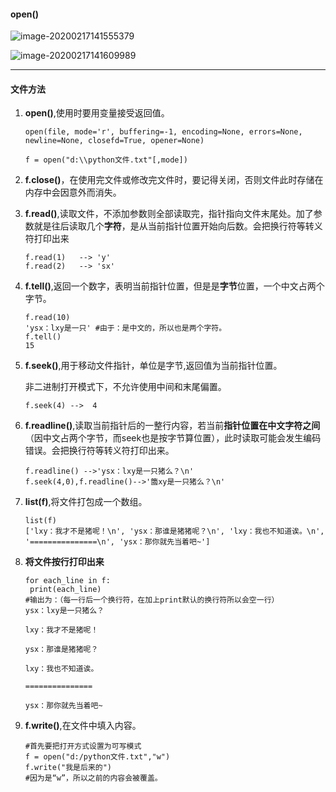 #### open()

![image-20200217141555379](C:\Users\DoubleStar\AppData\Roaming\Typora\typora-user-images\image-20200217141555379.png)

![image-20200217141609989](C:\Users\DoubleStar\AppData\Roaming\Typora\typora-user-images\image-20200217141609989.png)



****



#### 文件方法

1. **open()**,使用时要用变量接受返回值。

   ```
   open(file, mode='r', buffering=-1, encoding=None, errors=None, newline=None, closefd=True, opener=None)
   
   f = open("d:\\python文件.txt"[,mode])
   ```

2. **f.close()**，在使用完文件或修改完文件时，要记得关闭，否则文件此时存储在内存中会因意外而消失。

3. **f.read()**,读取文件，不添加参数则全部读取完，指针指向文件末尾处。加了参数就是往后读取几个**字符**，是从当前指针位置开始向后数。会把换行符等转义符打印出来

   ```
   f.read(1)   --> 'y'
   f.read(2)   --> 'sx'
   ```

4. **f.tell()**,返回一个数字，表明当前指针位置，但是是**字节**位置，一个中文占两个字节。

   ```
   f.read(10)
   'ysx：lxy是一只' #由于：是中文的，所以也是两个字符。
   f.tell()
   15
   ```

5. **f.seek()**,用于移动文件指针，单位是字节,返回值为当前指针位置。

   非二进制打开模式下，不允许使用中间和末尾偏置。

   ```
   f.seek(4) -->  4
   ```

6. **f.readline()**,读取当前指针后的一整行内容，若当前**指针位置在中文字符之间**（因中文占两个字节，而seek也是按字节算位置），此时读取可能会发生编码错误。会把换行符等转义符打印出来。

   ```
   f.readline() -->'ysx：lxy是一只猪么？\n'
   f.seek(4,0),f.readline()-->'簂xy是一只猪么？\n'
   ```

7. **list(f)**,将文件打包成一个数组。

   ```
   list(f)
   ['lxy：我才不是猪呢！\n', 'ysx：那谁是猪猪呢？\n', 'lxy：我也不知道诶。\n', '===============\n', 'ysx：那你就先当着吧~']
   ```

8. **将文件按行打印出来**

   ```
   for each_line in f:
   	print(each_line)
   #输出为：（每一行后一个换行符，在加上print默认的换行符所以会空一行）
   ysx：lxy是一只猪么？
   
   lxy：我才不是猪呢！
   
   ysx：那谁是猪猪呢？
   
   lxy：我也不知道诶。
   
   ===============
   
   ysx：那你就先当着吧~
   ```

9. **f.write()**,在文件中填入内容。

   ```
   #首先要把打开方式设置为可写模式
   f = open("d:/python文件.txt","w")
   f.write("我是后来的")
   #因为是“w”，所以之前的内容会被覆盖。
   ```

   

